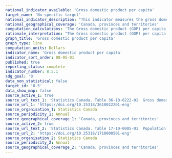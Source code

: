 ```yaml
---
national_indicator_available: 'Gross domestic product per capita'
target_name: 'No specific target'
national_indicator_description: "This indicator measures the gross domestic product (GDP) per capita."  
national_geographical_coverage: 'Canada, provinces and territories' 
computation_calculations: 'The Gross domestic product (GDP) per capita is expressed as the annual GDP at current prices divided by the population of Canada on July 1st.'
rationale_interpretation: "The Gross domestic product (GDP) per capita is a popular economic indicator which measures through time the economic output of a country relative to its population."
graph_title: 'Gross domestic product per capita'
graph_type: line
computation_units: Dollars
indicator_name: 'Gross domestic product per capita'
indicator_sort_order: 08-05-01
published: true
reporting_status: complete
indicator_number: 8.5.1
sdg_goal: '8'
data_non_statistical: false
target_id: '8.5'
data_show_map: false
source_active_1: true
source_url_text_1: 'Statistics Canada. Table 36-10-0222-01  Gross domestic product, expenditure-based, provincial and territorial, annual (x 1,000,000)'
source_url_1: 'https://doi.org/10.25318/3610022201-eng'
source_organisation_1: Statistics Canada
source_periodicity_1: Annual
source_geographical_coverage_1: 'Canada, provinces and territories'
source_active_2: true
source_url_text_2: 'Statistics Canada. Table 17-10-0005-01  Population estimates on July 1st, by age and sex'
source_url_2: 'https://doi.org/10.25318/1710000501-eng'
source_organisation_2: Statistics Canada
source_periodicity_2: Annual
source_geographical_coverage_2: 'Canada, provinces and territories'
---
```

